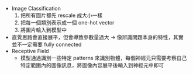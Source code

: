 * Image Classification
	1. 把所有圖片都先 rescale 成大小一樣
	2. 把每一個類別表示成一個 one-hot vector
	3. 將圖片輸入到模型中
* 直覺思路會直接展平，但會導致參數量過大 → 像辨識問題本身的特性，其實並不一定需要 fully connected
* Receptive Field
	* 模型通過識別一些特定 patterns 來識別物體，每個神經元只需要考察自己特定範圍內的圖像訊息，將圖像內容展平後輸入到神經元中即可